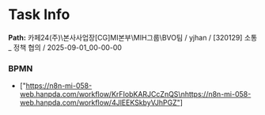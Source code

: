 # Task Info

**Path:** 카페24(주)\본사사업장\[CG]MI본부\MIH그룹\BVO팀 / yjhan / [320129] 소통 _ 정책 협의 / 2025-09-01_00-00-00

### BPMN
- ["https://n8n-mi-058-web.hanpda.com/workflow/KrFIobKARJCcZnQS\nhttps://n8n-mi-058-web.hanpda.com/workflow/4JlEEKSkbyVJhPGZ"]

